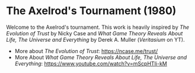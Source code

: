 # The Axelrod's Tournament (1980)

Welcome to the Axelrod's tournament. This work is heavily inspired by *The Evolution of Trust* by Nicky Case and *What Game Theory Reveals About Life, The Universe and Everything* by Derek A. Muller (*Veritasium* on YT).

* More about *The Evolution of Trust*: https://ncase.me/trust/
* More About *What Game Theory Reveals About Life, The Universe and Everything*: https://www.youtube.com/watch?v=mScpHTIi-kM
